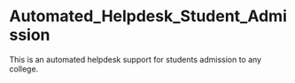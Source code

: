 # Automated_Helpdesk_Student_Admission
This is an automated helpdesk support for students admission to any college. 
